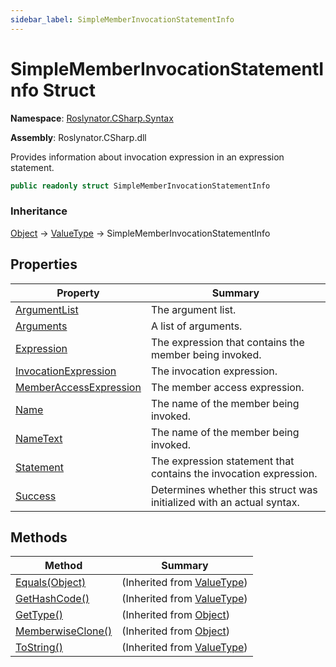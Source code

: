 ```yaml
---
sidebar_label: SimpleMemberInvocationStatementInfo
---
```


# SimpleMemberInvocationStatementInfo Struct

**Namespace**: [Roslynator.CSharp.Syntax](../index.md)

**Assembly**: Roslynator\.CSharp\.dll

  
Provides information about invocation expression in an expression statement\.

```csharp
public readonly struct SimpleMemberInvocationStatementInfo
```

### Inheritance

[Object](https://docs.microsoft.com/en-us/dotnet/api/system.object) &#x2192; [ValueType](https://docs.microsoft.com/en-us/dotnet/api/system.valuetype) &#x2192; SimpleMemberInvocationStatementInfo

## Properties

| Property | Summary |
| -------- | ------- |
| [ArgumentList](ArgumentList/index.md) | The argument list\. |
| [Arguments](Arguments/index.md) | A list of arguments\. |
| [Expression](Expression/index.md) | The expression that contains the member being invoked\. |
| [InvocationExpression](InvocationExpression/index.md) | The invocation expression\. |
| [MemberAccessExpression](MemberAccessExpression/index.md) | The member access expression\. |
| [Name](Name/index.md) | The name of the member being invoked\. |
| [NameText](NameText/index.md) | The name of the member being invoked\. |
| [Statement](Statement/index.md) | The expression statement that contains the invocation expression\. |
| [Success](Success/index.md) | Determines whether this struct was initialized with an actual syntax\. |

## Methods

| Method | Summary |
| ------ | ------- |
| [Equals(Object)](https://docs.microsoft.com/en-us/dotnet/api/system.valuetype.equals) |  \(Inherited from [ValueType](https://docs.microsoft.com/en-us/dotnet/api/system.valuetype)\) |
| [GetHashCode()](https://docs.microsoft.com/en-us/dotnet/api/system.valuetype.gethashcode) |  \(Inherited from [ValueType](https://docs.microsoft.com/en-us/dotnet/api/system.valuetype)\) |
| [GetType()](https://docs.microsoft.com/en-us/dotnet/api/system.object.gettype) |  \(Inherited from [Object](https://docs.microsoft.com/en-us/dotnet/api/system.object)\) |
| [MemberwiseClone()](https://docs.microsoft.com/en-us/dotnet/api/system.object.memberwiseclone) |  \(Inherited from [Object](https://docs.microsoft.com/en-us/dotnet/api/system.object)\) |
| [ToString()](https://docs.microsoft.com/en-us/dotnet/api/system.valuetype.tostring) |  \(Inherited from [ValueType](https://docs.microsoft.com/en-us/dotnet/api/system.valuetype)\) |

